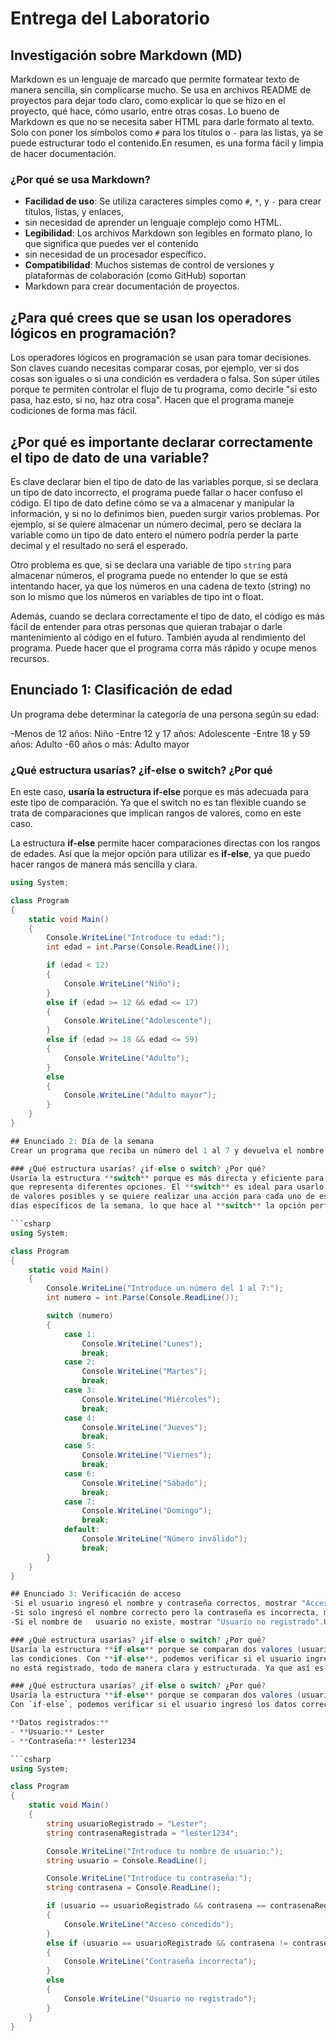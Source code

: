 # Entrega del Laboratorio

## Investigación sobre Markdown (MD)

Markdown es un lenguaje de marcado que permite formatear texto de manera sencilla, sin complicarse mucho. 
Se usa en archivos README de proyectos para dejar todo claro, como explicar lo que se hizo en el proyecto, 
qué hace, cómo usarlo, entre otras cosas. Lo bueno de Markdown es que no se  necesita saber HTML para darle 
formato al texto. Solo con poner los símbolos como `#` para los títulos o `-` para las listas, ya se puede 
estructurar todo el contenido.En resumen, es una forma fácil y limpia de hacer documentación.

### ¿Por qué se usa Markdown?
- **Facilidad de uso**: Se utiliza caracteres simples como `#`, `*`, y `-` para crear títulos, listas, y enlaces,
- sin necesidad de aprender un lenguaje complejo como HTML.
- **Legibilidad**: Los archivos Markdown son legibles en formato plano, lo que significa que puedes ver el contenido
- sin necesidad de un procesador específico.
- **Compatibilidad**: Muchos sistemas de control de versiones y plataformas de colaboración (como GitHub) soportan
- Markdown para crear documentación de proyectos.
  
## ¿Para qué crees que se usan los operadores lógicos en programación?

Los operadores lógicos en programación se usan para tomar decisiones. Son claves cuando necesitas comparar cosas, por 
ejemplo, ver si dos cosas son iguales o si una condición es verdadera o falsa. Son súper útiles porque te permiten 
controlar el flujo de tu programa, como decirle "si esto pasa, haz esto, si no, haz otra cosa". Hacen que el programa 
maneje codiciones de forma mas fácil.

## ¿Por qué es importante declarar correctamente el tipo de dato de una variable?

Es clave declarar bien el tipo de dato de las variables porque, si se declara un tipo de dato incorrecto, el programa 
puede fallar o hacer confuso el código. El tipo de dato define cómo se va a almacenar y manipular la información, y 
si no lo definimos bien, pueden surgir varios problemas. Por ejemplo, si se quiere almacenar un número decimal, pero 
se declara la variable como un tipo de dato entero el número podría perder la parte decimal y el resultado no será el 
esperado.

Otro problema es que, si se declara una variable de tipo `string` para almacenar números, el programa puede no entender 
lo que se está intentando hacer, ya que los números en una cadena de texto (string) no son lo mismo que los números en 
variables de tipo int o float. 

Además, cuando se declara correctamente el tipo de dato, el código es más fácil de entender para otras personas que quieran 
trabajar o darle mantenimiento al código en el futuro. También ayuda al rendimiento del programa. Puede hacer que el programa 
corra más rápido y ocupe menos recursos.

## Enunciado 1: Clasificación de edad
Un programa debe determinar la categoría de una persona según su edad:

-Menos de 12 años: Niño
-Entre 12 y 17 años: Adolescente
-Entre 18 y 59 años: Adulto
-60 años o más: Adulto mayor

### ¿Qué estructura usarías? ¿if-else o switch? ¿Por qué
En este caso, **usaría la estructura if-else** porque es más adecuada para este tipo de comparación. Ya que el switch no es tan 
flexible cuando se trata de comparaciones que  implican rangos de valores, como en este caso. 

La estructura **if-else** permite hacer comparaciones directas con los rangos de edades. Así que la mejor opción para utilizar
es **if-else**, ya que puedo hacer rangos de manera más sencilla y clara.

```csharp
using System;

class Program
{
    static void Main()
    {
        Console.WriteLine("Introduce tu edad:");
        int edad = int.Parse(Console.ReadLine());

        if (edad < 12)
        {
            Console.WriteLine("Niño");
        }
        else if (edad >= 12 && edad <= 17)
        {
            Console.WriteLine("Adolescente");
        }
        else if (edad >= 18 && edad <= 59)
        {
            Console.WriteLine("Adulto");
        }
        else
        {
            Console.WriteLine("Adulto mayor");
        }
    }
}

## Enunciado 2: Día de la semana
Crear un programa que reciba un número del 1 al 7 y devuelva el nombre del día correspondiente.

### ¿Qué estructura usarías? ¿if-else o switch? ¿Por qué?
Usaría la estructura **switch** porque es más directa y eficiente para este tipo de problemas en donde se trabaja con un número 
que representa diferentes opciones. El **switch** es ideal para usarlo cuando se tiene una variable con un conjunto específico 
de valores posibles y se quiere realizar una acción para cada uno de esos valores. En este caso, el número del 1 al 7 representa 
días específicos de la semana, lo que hace al **switch** la opción perfecta para asignar a cada número su respectivo día.

```csharp
using System;

class Program
{
    static void Main()
    {
        Console.WriteLine("Introduce un número del 1 al 7:");
        int numero = int.Parse(Console.ReadLine());

        switch (numero)
        {
            case 1:
                Console.WriteLine("Lunes");
                break;
            case 2:
                Console.WriteLine("Martes");
                break;
            case 3:
                Console.WriteLine("Miércoles");
                break;
            case 4:
                Console.WriteLine("Jueves");
                break;
            case 5:
                Console.WriteLine("Viernes");
                break;
            case 6:
                Console.WriteLine("Sábado");
                break;
            case 7:
                Console.WriteLine("Domingo");
                break;
            default:
                Console.WriteLine("Número inválido");
                break;
        }
    }
}

## Enunciado 3: Verificación de acceso
-Si el usuario ingresó el nombre y contraseña correctos, mostrar "Acceso concedido".
-Si solo ingresó el nombre correcto pero la contraseña es incorrecta, mostrar "Contraseña incorrecta".
-Si el nombre de   usuario no existe, mostrar "Usuario no registrado".Un usuario intenta iniciar sesión en una aplicación.Debes verificar:

### ¿Qué estructura usarías? ¿if-else o switch? ¿Por qué?
Usaría la estructura **if-else** porque se comparan dos valores (usuario y contraseña) y es una forma más sencilla y directa de analizar
las condiciones. Con **if-else**, podemos verificar si el usuario ingresó los datos correctos, si la contraseña es incorrecta o si el usuario
no está registrado, todo de manera clara y estructurada. Ya que así es más directo en las comparaciones.

### ¿Qué estructura usarías? ¿if-else o switch? ¿Por qué?  
Usaría la estructura **if-else** porque se comparan dos valores (usuario y contraseña) y es una forma más sencilla y directa de analizar las condiciones.  
Con `if-else`, podemos verificar si el usuario ingresó los datos correctos, si la contraseña es incorrecta o si el usuario no está registrado, todo de manera clara y estructurada.  

**Datos registrados:**  
- **Usuario:** Lester  
- **Contraseña:** lester1234  

```csharp
using System;

class Program
{
    static void Main()
    {
        string usuarioRegistrado = "Lester";
        string contrasenaRegistrada = "lester1234";

        Console.WriteLine("Introduce tu nombre de usuario:");
        string usuario = Console.ReadLine();

        Console.WriteLine("Introduce tu contraseña:");
        string contrasena = Console.ReadLine();

        if (usuario == usuarioRegistrado && contrasena == contrasenaRegistrada)
        {
            Console.WriteLine("Acceso concedido");
        }
        else if (usuario == usuarioRegistrado && contrasena != contrasenaRegistrada)
        {
            Console.WriteLine("Contraseña incorrecta");
        }
        else
        {
            Console.WriteLine("Usuario no registrado");
        }
    }
}



